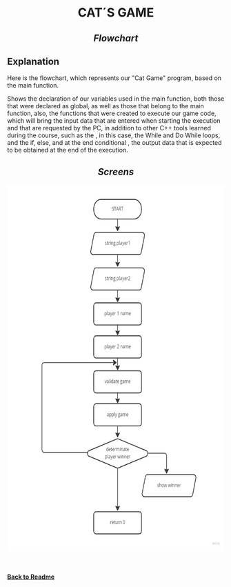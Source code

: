# <div align="center"> **CAT´S GAME**

## <div align="center"> ***Flowchart***

## **Explanation**
Here is the flowchart, which represents our "Cat Game" program, based on the main function.

Shows the declaration of our variables used in the main function, both those that were declared as global, as well as those that belong to the main function, also, the functions that were created to execute our game code, which will bring the input data that are entered when starting the execution and that are requested by the PC, in addition to other C++ tools learned during the course, such as the , in this case, the While and Do While loops, and the if, else, and at the end conditional , the output data that is expected to be obtained at the end of the execution.

## <div align="center"> ***Screens***
<div align="center"><img height="850" src="./Caps/DF_Game_of_cat.jpg">
<br>
<br><br>

<div align="left">

[**Back to Readme**](https://github.com/UP210419/UP210419_CPP/blob/main/U3/Readme.md) 